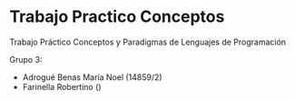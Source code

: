 # Trabajo Practico Conceptos
Trabajo Práctico Conceptos y Paradigmas de Lenguajes de Programación

Grupo 3:
  - Adrogué Benas María Noel (14859/2)
  - Farinella Robertino ()
